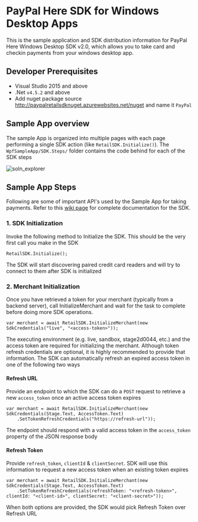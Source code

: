 # PayPal Here SDK for Windows Desktop Apps
This is the sample application and SDK distribution information for PayPal Here Windows Desktop SDK v2.0, which allows you to take card and checkin payments from your windows desktop app.

## Developer Prerequisites
* Visual Studio 2015 and above
* .Net `v4.5.2` and above
* Add nuget package source http://paypalretailsdknuget.azurewebsites.net/nuget and name it `PayPal`

## Sample App overview
The sample App is organized into multiple pages with each page performing a single SDK action (like `RetailSDK.Initialize()`).
The `WpfSampleApp/SDK.Steps/` folder contains the code behind for each of the SDK steps

![soln_explorer](https://cloud.githubusercontent.com/assets/1700689/22450013/a6e9f104-e718-11e6-92a0-2db96c9cc5ab.png)

## Sample App Steps
Following are some of important API's used by the Sample App for taking payments. Refer to this [wiki page](https://github.com/paypal/paypal-here-sdk/wiki) for complete documentation for the SDK.

### 1. SDK Initialization
Invoke the following method to Initialize the SDK. This should be the very first call you make in the SDK
```
RetailSDK.Initialize();
```
The SDK will start discovering paired credit card readers and will try to connect to them after SDK is initialized
### 2. Merchant Initialization
Once you have retrieved a token for your merchant (typically from a backend server), call InitializeMerchant and wait for the task to complete before doing more SDK operations.

```
var merchant = await RetailSDK.InitializeMerchant(new SdkCredentials("live", "<access-token>"));
```

The executing environment (e.g. live, sandbox, stage2d0044, etc.) and the access token are required for initializing the merchant. Although token refresh credentials are optional, it is highly recommended to provide that information. The SDK can automatically refresh an expired access token in one of the following two ways

#### Refresh URL
Provide an endpoint to which the SDK can do a `POST` request to retrieve a new `access_token` once an active access token expires
```
var merchant = await RetailSDK.InitializeMerchant(new SdkCredentials(Stage.Text, AccessToken.Text)
	.SetTokenRefreshCredentials("https://refresh-url"));
```
The endpoint should respond with a valid access token in the `access_token` property of the JSON response body

#### Refresh Token
Provide `refresh_token`, `clientId` & `clientSecret`. SDK will use this information to request a new access token when an existing token expires

```
var merchant = await RetailSDK.InitializeMerchant(new SdkCredentials(Stage.Text, AccessToken.Text)
	.SetTokenRefreshCredentials(refreshToken: "<refresh-token>", clientId: "<client-id>", clientSecret: "<client-secret>"));
```

When both options are provided, the SDK would pick Refresh Token over Refresh URL

